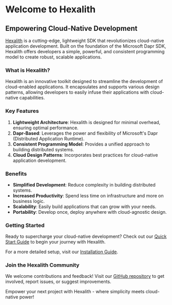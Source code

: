 # Welcome to Hexalith

## Empowering Cloud-Native Development

[Hexalith](https://github.com/Hexalith/Hexalith) is a cutting-edge, lightweight SDK that revolutionizes cloud-native application development. Built on the foundation of the Microsoft Dapr SDK, Hexalith offers developers a simple, powerful, and consistent programming model to create robust, scalable applications.

### What is Hexalith?

Hexalith is an innovative toolkit designed to streamline the development of cloud-enabled applications. It encapsulates and supports various design patterns, allowing developers to easily infuse their applications with cloud-native capabilities.

### Key Features

1. **Lightweight Architecture**: Hexalith is designed for minimal overhead, ensuring optimal performance.
2. **Dapr-Based**: Leverages the power and flexibility of Microsoft's Dapr (Distributed Application Runtime).
3. **Consistent Programming Model**: Provides a unified approach to building distributed systems.
4. **Cloud Design Patterns**: Incorporates best practices for cloud-native application development.

### Benefits

- **Simplified Development**: Reduce complexity in building distributed systems.
- **Increased Productivity**: Spend less time on infrastructure and more on business logic.
- **Scalability**: Easily build applications that can grow with your needs.
- **Portability**: Develop once, deploy anywhere with cloud-agnostic design.

### Getting Started

Ready to supercharge your cloud-native development? Check out our [Quick Start Guide](getting-started/quick-start.md) to begin your journey with Hexalith.

For a more detailed setup, visit our [Installation Guide](getting-started/installation.md).

### Join the Hexalith Community

We welcome contributions and feedback! Visit our [GitHub repository](https://github.com/Hexalith/Hexalith) to get involved, report issues, or suggest improvements.

Empower your next project with Hexalith - where simplicity meets cloud-native power!
